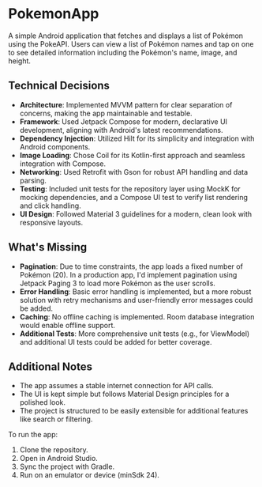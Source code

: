 # PokemonApp

A simple Android application that fetches and displays a list of Pokémon using the PokeAPI. Users can view a list of Pokémon names and tap on one to see detailed information including the Pokémon's name, image, and height.

## Technical Decisions

- **Architecture**: Implemented MVVM pattern for clear separation of concerns, making the app maintainable and testable.
- **Framework**: Used Jetpack Compose for modern, declarative UI development, aligning with Android's latest recommendations.
- **Dependency Injection**: Utilized Hilt for its simplicity and integration with Android components.
- **Image Loading**: Chose Coil for its Kotlin-first approach and seamless integration with Compose.
- **Networking**: Used Retrofit with Gson for robust API handling and data parsing.
- **Testing**: Included unit tests for the repository layer using MockK for mocking dependencies, and a Compose UI test to verify list rendering and click handling.
- **UI Design**: Followed Material 3 guidelines for a modern, clean look with responsive layouts.

## What's Missing

- **Pagination**: Due to time constraints, the app loads a fixed number of Pokémon (20). In a production app, I'd implement pagination using Jetpack Paging 3 to load more Pokémon as the user scrolls.
- **Error Handling**: Basic error handling is implemented, but a more robust solution with retry mechanisms and user-friendly error messages could be added.
- **Caching**: No offline caching is implemented. Room database integration would enable offline support.
- **Additional Tests**: More comprehensive unit tests (e.g., for ViewModel) and additional UI tests could be added for better coverage.

## Additional Notes

- The app assumes a stable internet connection for API calls.
- The UI is kept simple but follows Material Design principles for a polished look.
- The project is structured to be easily extensible for additional features like search or filtering.

To run the app:
1. Clone the repository.
2. Open in Android Studio.
3. Sync the project with Gradle.
4. Run on an emulator or device (minSdk 24).
